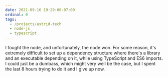 ```yaml
---
date: 2021-09-16 19:29:06-07:00
ordinal: 0
tags:
  - /projects/astrid-tech
  - node-js
  - typescript
---
```


I fought the node, and unfortunately, the node won. For some reason, it's
extremely difficult to set up a dependency structure where there's a library and
an executable depending on it, while using TypeScript and ES6 imports. I could
just be a dumbass, which might very well be the case, but I spent the last 8
hours trying to do it and I give up now.
